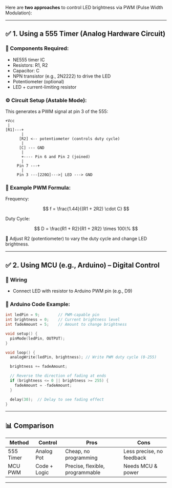 Here are **two approaches** to control LED brightness via PWM (Pulse Width Modulation):

---

## ✅ 1. **Using a 555 Timer (Analog Hardware Circuit)**

### 🧰 Components Required:

* NE555 timer IC
* Resistors: R1, R2
* Capacitor: C
* NPN transistor (e.g., 2N2222) to drive the LED
* Potentiometer (optional)
* LED + current-limiting resistor

### ⚙️ **Circuit Setup** (Astable Mode):

This generates a PWM signal at pin 3 of the 555:

```
+Vcc
 |
[R1]---+
       |
      [R2] <-- potentiometer (controls duty cycle)
       |
      [C] --- GND
       |
       +---- Pin 6 and Pin 2 (joined)
       |
     Pin 7 ---+
       |
     Pin 3 ---[220Ω]--->| LED ---> GND
```

### 📐 Example PWM Formula:

Frequency:

$$
f = \frac{1.44}{(R1 + 2R2) \cdot C}
$$

Duty Cycle:

$$
D = \frac{R1 + R2}{R1 + 2R2} \times 100\%
$$

🔄 Adjust R2 (potentiometer) to vary the duty cycle and change LED brightness.

---

## ✅ 2. **Using MCU (e.g., Arduino) – Digital Control**

### 🔌 **Wiring**

* Connect LED with resistor to Arduino PWM pin (e.g., D9)

### 🧾 Arduino Code Example:

```cpp
int ledPin = 9;        // PWM-capable pin
int brightness = 0;    // Current brightness level
int fadeAmount = 5;    // Amount to change brightness

void setup() {
  pinMode(ledPin, OUTPUT);
}

void loop() {
  analogWrite(ledPin, brightness); // Write PWM duty cycle (0-255)

  brightness += fadeAmount;

  // Reverse the direction of fading at ends
  if (brightness <= 0 || brightness >= 255) {
    fadeAmount = -fadeAmount;
  }

  delay(30);  // Delay to see fading effect
}
```

---

## 📊 Comparison

| Method    | Control      | Pros                            | Cons                      |
| --------- | ------------ | ------------------------------- | ------------------------- |
| 555 Timer | Analog Pot   | Cheap, no programming           | Less precise, no feedback |
| MCU PWM   | Code + Logic | Precise, flexible, programmable | Needs MCU & power         |

---

